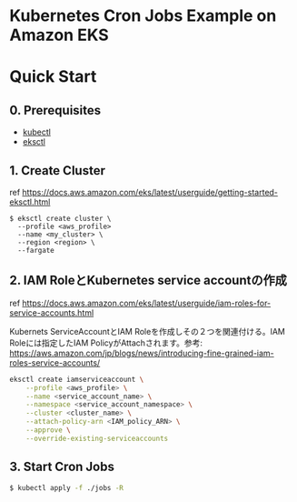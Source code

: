 Kubernetes Cron Jobs Example on Amazon EKS
==========================================

# Quick Start

## 0. Prerequisites

- [kubectl](https://docs.aws.amazon.com/eks/latest/userguide/install-kubectl.html)
- [eksctl](https://github.com/weaveworks/eksctl)

## 1. Create Cluster

ref https://docs.aws.amazon.com/eks/latest/userguide/getting-started-eksctl.html

```
$ eksctl create cluster \
  --profile <aws_profile>
  --name <my_cluster> \
  --region <region> \
  --fargate
```

## 2. IAM RoleとKubernetes service accountの作成

ref https://docs.aws.amazon.com/eks/latest/userguide/iam-roles-for-service-accounts.html

Kubernets ServiceAccountとIAM Roleを作成しその２つを関連付ける。IAM Roleには指定したIAM PolicyがAttachされます。参考: https://aws.amazon.com/jp/blogs/news/introducing-fine-grained-iam-roles-service-accounts/

```sh
eksctl create iamserviceaccount \
    --profile <aws_profile> \
    --name <service_account_name> \
    --namespace <service_account_namespace> \
    --cluster <cluster_name> \
    --attach-policy-arn <IAM_policy_ARN> \
    --approve \
    --override-existing-serviceaccounts
```

## 3. Start Cron Jobs


```sh
$ kubectl apply -f ./jobs -R
```


